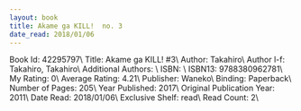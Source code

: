 ```yaml
---
layout: book
title: Akame ga KILL!  no. 3
date_read: 2018/01/06
---
```


Book Id: 42295797\ 
Title: Akame ga KILL! #3\ 
Author: Takahiro\ 
Author l-f: Takahiro, Takahiro\ 
Additional Authors: \ 
ISBN: \ 
ISBN13: 9788380962781\ 
My Rating: 0\ 
Average Rating: 4.21\ 
Publisher: Waneko\ 
Binding: Paperback\ 
Number of Pages: 205\ 
Year Published: 2017\ 
Original Publication Year: 2011\ 
Date Read: 2018/01/06\ 
Exclusive Shelf: read\ 
Read Count: 2\ 

